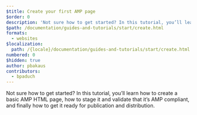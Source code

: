 ```yaml
---
$title: Create your first AMP page
$order: 0
description: 'Not sure how to get started? In this tutorial, you’ll learn how to create a basic AMP HTML page, how to stage it and validate that it’s AMP compliant, and finally'
$path: /documentation/guides-and-tutorials/start/create.html
formats:
  - websites
$localization:
  path: /{locale}/documentation/guides-and-tutorials/start/create.html
numbered: 0
$hidden: true
author: pbakaus
contributors:
  - bpaduch
---
```


Not sure how to get started? In this tutorial, you’ll learn how to create a basic AMP HTML page, how to stage it and validate that it’s AMP compliant, and finally how to get it ready for publication and distribution.
